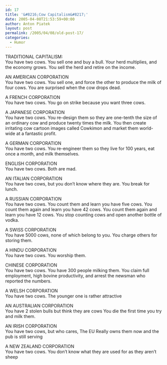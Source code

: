```yaml
---
id: 17
title: '&#8216;Cow Capitalism&#8217;'
date: 2005-04-08T21:53:59+00:00
author: Anton Piatek
layout: post
permalink: /2005/04/08/old-post-17/
categories:
  - Humor
---
```

TRADITIONAL CAPITALISM:  
You have two cows. You sell one and buy a bull. Your herd multiplies, and the economy grows. You sell the herd and retire on the income.

AN AMERICAN CORPORATION  
You have two cows. You sell one, and force the other to produce the milk of four cows. You are surprised when the cow drops dead. 

A FRENCH CORPORATION  
You have two cows. You go on strike because you want three cows.

A JAPANESE CORPORATION  
You have two cows. You re-design them so they are one-tenth the size of an ordinary cow and produce twenty times the milk. You then create irritating cow cartoon images called Cowkimon and market them world-wide at a fantastic profit.

A GERMAN CORPORATION  
You have two cows. You re-engineer them so they live for 100 years, eat once a month, and milk themselves.

ENGLISH CORPORATION  
You have two cows. Both are mad.

AN ITALIAN CORPORATION  
You have two cows, but you don&#8217;t know where they are. You break for lunch.

A RUSSIAN CORPORATION  
You have two cows. You count them and learn you have five cows. You count them again and learn you have 42 cows. You count them again and learn you have 12 cows. You stop counting cows and open another bottle of vodka.

A SWISS CORPORATION  
You have 5000 cows, none of which belong to you. You charge others for storing them.

A HINDU CORPORATION  
You have two cows. You worship them.

CHINESE CORPORATION  
You have two cows. You have 300 people milking them. You claim full employment, high bovine productivity, and arrest the newsman who reported the numbers.

A WELSH CORPORATION  
You have two cows. The younger one is rather attractive

AN AUSTRALIAN CORPORATION  
You have 2 stolen bulls but think they are cows You die the first time you try and milk them.

AN IRISH CORPORATION  
You have two cows, but who cares, The EU Really owns them now and the pub is still serving

A NEW ZEALAND CORPORATION  
You have two cows. You don&#8217;t know what they are used for as they aren&#8217;t sheep